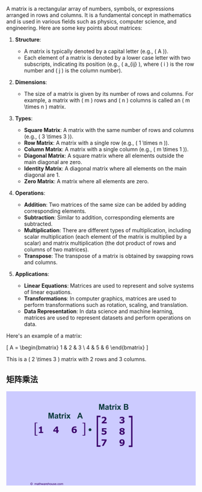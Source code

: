 A matrix is a rectangular array of numbers, symbols, or expressions arranged in rows and columns. It is a fundamental concept in mathematics and is used in various fields such as physics, computer science, and engineering. Here are some key points about matrices:

1. **Structure**: 
    - A matrix is typically denoted by a capital letter (e.g., \( A \)).
    - Each element of a matrix is denoted by a lower case letter with two subscripts, indicating its position (e.g., \( a_{ij} \), where \( i \) is the row number and \( j \) is the column number).

2. **Dimensions**:
    - The size of a matrix is given by its number of rows and columns. For example, a matrix with \( m \) rows and \( n \) columns is called an \( m \times n \) matrix.

3. **Types**:
    - **Square Matrix**: A matrix with the same number of rows and columns (e.g., \( 3 \times 3 \)).
    - **Row Matrix**: A matrix with a single row (e.g., \( 1 \times n \)).
    - **Column Matrix**: A matrix with a single column (e.g., \( m \times 1 \)).
    - **Diagonal Matrix**: A square matrix where all elements outside the main diagonal are zero.
    - **Identity Matrix**: A diagonal matrix where all elements on the main diagonal are 1.
    - **Zero Matrix**: A matrix where all elements are zero.

4. **Operations**:
    - **Addition**: Two matrices of the same size can be added by adding corresponding elements.
    - **Subtraction**: Similar to addition, corresponding elements are subtracted.
    - **Multiplication**: There are different types of multiplication, including scalar multiplication (each element of the matrix is multiplied by a scalar) and matrix multiplication (the dot product of rows and columns of two matrices).
    - **Transpose**: The transpose of a matrix is obtained by swapping rows and columns.

5. **Applications**:
    - **Linear Equations**: Matrices are used to represent and solve systems of linear equations.
    - **Transformations**: In computer graphics, matrices are used to perform transformations such as rotation, scaling, and translation.
    - **Data Representation**: In data science and machine learning, matrices are used to represent datasets and perform operations on data.

Here's an example of a matrix:

\[ A = \begin{bmatrix} 1 & 2 & 3 \\ 4 & 5 & 6 \end{bmatrix} \]

This is a \( 2 \times 3 \) matrix with 2 rows and 3 columns.

## 矩阵乘法
![](images/how-to-multiply-2-matrices-demo.gif)